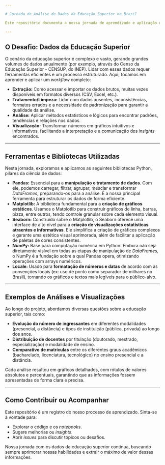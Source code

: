 ```yaml
---

# Jornada de Análise de Dados da Educação Superior no Brasil

Este repositório documenta a nossa jornada de aprendizado e aplicação de técnicas para **extração, tratamento, análise e visualização de dados da educação superior no Brasil**, utilizando a linguagem de programação **Python** e suas poderosas bibliotecas. Nosso objetivo é transformar dados brutos em *insights* claros e compreensíveis, contribuindo para uma melhor análise do cenário educacional.

---
```


## O Desafio: Dados da Educação Superior

O cenário da educação superior é complexo e vasto, gerando grandes volumes de dados anualmente (por exemplo, através do Censo da Educação Superior - CENSUP, do INEP). Lidar com esses dados requer ferramentas eficientes e um processo estruturado. Aqui, focamos em aprender e aplicar um *workflow* completo:

* **Extração:** Como acessar e importar os dados brutos, muitas vezes disponíveis em formatos diversos (CSV, Excel, etc.).
* **Tratamento/Limpeza:** Lidar com dados ausentes, inconsistências, formatos errados e a necessidade de padronização para garantir a qualidade da análise.
* **Análise:** Aplicar métodos estatísticos e lógicos para encontrar padrões, tendências e relações nos dados.
* **Visualização:** Transformar números em gráficos intuitivos e informativos, facilitando a interpretação e a comunicação dos *insights* encontrados.

---

## Ferramentas e Bibliotecas Utilizadas

Nesta jornada, exploramos e aplicamos as seguintes bibliotecas Python, pilares da ciência de dados:

* **Pandas:** Essencial para a **manipulação e tratamento de dados**. Com ele, podemos carregar, filtrar, agrupar, mesclar e transformar *DataFrames*, preparando-os para a análise. É a nossa principal ferramenta para estruturar os dados de forma eficiente.
* **Matplotlib:** A biblioteca fundamental para a **criação de gráficos estáticos**. Usamos o Matplotlib para construir gráficos de linha, barras, pizza, entre outros, tendo controle granular sobre cada elemento visual.
* **Seaborn:** Construído sobre o Matplotlib, o Seaborn oferece uma interface de alto nível para a **criação de visualizações estatísticas atraentes e informativas**. Ele simplifica a criação de gráficos complexos e garante uma estética visual aprimorada, além de facilitar a aplicação de paletas de cores consistentes.
* **NumPy:** Base para computação numérica em Python. Embora não seja diretamente visível em todas as etapas de manipulação de *DataFrames*, o NumPy é a fundação sobre a qual Pandas opera, otimizando operações com arrays numéricos.
* **Locale:** Usado para **formatação de números e datas** de acordo com as convenções locais (ex: uso de ponto como separador de milhares no Brasil), tornando os gráficos e textos mais legíveis para o público-alvo.

---

## Exemplos de Análises e Visualizações

Ao longo do projeto, abordamos diversas questões sobre a educação superior, tais como:

* **Evolução do número de ingressantes** em diferentes modalidades (presencial, a distância) e tipos de instituição (pública, privada) ao longo dos anos.
* **Distribuição de docentes** por titulação (doutorado, mestrado, especialização) e modalidade de ensino.
* **Comparativo de matrículas** entre os diferentes graus acadêmicos (bacharelado, licenciatura, tecnológico) no ensino presencial e a distância.

Cada análise resultou em gráficos detalhados, com rótulos de valores absolutos e percentuais, garantindo que as informações fossem apresentadas de forma clara e precisa.

---

## Como Contribuir ou Acompanhar

Este repositório é um registro do nosso processo de aprendizado. Sinta-se à vontade para:

* Explorar o código e os *notebooks*.
* Sugere melhorias ou *insights*.
* Abrir *issues* para discutir tópicos ou desafios.

Nossa jornada com os dados da educação superior continua, buscando sempre aprimorar nossas habilidades e extrair o máximo de valor dessas informações.
